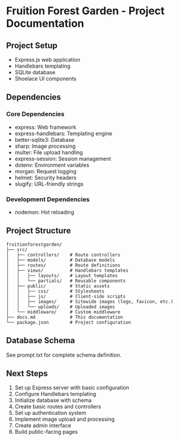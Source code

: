 # Fruition Forest Garden - Project Documentation

## Project Setup

- Express.js web application
- Handlebars templating
- SQLite database
- Shoelace UI components

## Dependencies

### Core Dependencies

- express: Web framework
- express-handlebars: Templating engine
- better-sqlite3: Database
- sharp: Image processing
- multer: File upload handling
- express-session: Session management
- dotenv: Environment variables
- morgan: Request logging
- helmet: Security headers
- slugify: URL-friendly strings

### Development Dependencies

- nodemon: Hot reloading

## Project Structure

```
fruitionforestgarden/
├── src/
│   ├── controllers/    # Route controllers
│   ├── models/         # Database models
│   ├── routes/         # Route definitions
│   ├── views/          # Handlebars templates
│   │   ├── layouts/    # Layout templates
│   │   └── partials/   # Reusable components
│   ├── public/         # Static assets
│   │   ├── css/        # Stylesheets
│   │   ├── js/         # Client-side scripts
│   │   ├── images/     # Sitewide images (logo, favicon, etc.)
│   │   └── uploads/    # Uploaded images
│   └── middleware/     # Custom middleware
├── docs.md             # This documentation
└── package.json        # Project configuration
```

## Database Schema

See prompt.txt for complete schema definition.

## Next Steps

1. Set up Express server with basic configuration
2. Configure Handlebars templating
3. Initialize database with schema
4. Create basic routes and controllers
5. Set up authentication system
6. Implement image upload and processing
7. Create admin interface
8. Build public-facing pages
